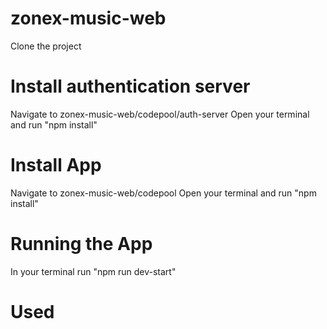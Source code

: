 # zonex-music-web

Clone the project

# Install authentication server
Navigate to zonex-music-web/codepool/auth-server
Open your terminal and run "npm install" 

# Install App
Navigate to zonex-music-web/codepool
Open your terminal and run "npm install" 

# Running the App
In your terminal run "npm run dev-start"

# Used 
